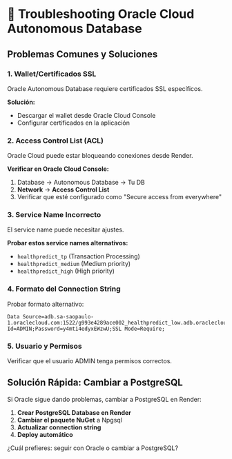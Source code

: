 # 🔧 Troubleshooting Oracle Cloud Autonomous Database

## Problemas Comunes y Soluciones

### 1. **Wallet/Certificados SSL**
Oracle Autonomous Database requiere certificados SSL específicos.

**Solución:**
- Descargar el wallet desde Oracle Cloud Console
- Configurar certificados en la aplicación

### 2. **Access Control List (ACL)**
Oracle Cloud puede estar bloqueando conexiones desde Render.

**Verificar en Oracle Cloud Console:**
1. Database → Autonomous Database → Tu DB
2. **Network** → **Access Control List**
3. Verificar que esté configurado como "Secure access from everywhere"

### 3. **Service Name Incorrecto**
El service name puede necesitar ajustes.

**Probar estos service names alternativos:**
- `healthpredict_tp` (Transaction Processing)
- `healthpredict_medium` (Medium priority)
- `healthpredict_high` (High priority)

### 4. **Formato del Connection String**
Probar formato alternativo:

```
Data Source=adb.sa-saopaulo-1.oraclecloud.com:1522/g993e4289ace002_healthpredict_low.adb.oraclecloud.com;User Id=ADMIN;Password=y4mti4edyxEWzwU;SSL Mode=Require;
```

### 5. **Usuario y Permisos**
Verificar que el usuario ADMIN tenga permisos correctos.

## Solución Rápida: Cambiar a PostgreSQL

Si Oracle sigue dando problemas, cambiar a PostgreSQL en Render:

1. **Crear PostgreSQL Database en Render**
2. **Cambiar el paquete NuGet** a Npgsql
3. **Actualizar connection string**
4. **Deploy automático**

¿Cuál prefieres: seguir con Oracle o cambiar a PostgreSQL? 
